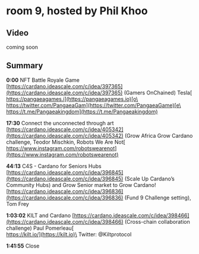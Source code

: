# room 9, hosted by Phil Khoo

## Video

coming soon

## Summary

**0:00** NFT Battle Royale Game [https://cardano.ideascale.com/c/idea/397365](https://cardano.ideascale.com/c/idea/397365) (Gamers OnChained) Tesla[\
https://pangaeagames.i](https://pangaeagames.io)[o\
https://twitter.com/PangaeaGam](https://twitter.com/PangaeaGame)[e\
https://t.me/Pangaeakingdom](https://t.me/Pangaeakingdom)

**17:30** Connect the unconnected through art [https://cardano.ideascale.com/c/idea/405342](https://cardano.ideascale.com/c/idea/405342) (Grow Africa Grow Cardano challenge, Teodor Mischkin, Robots We Are Not[\
https://www.instagram.com/robotswearenot](https://www.instagram.com/robotswearenot)

**44:13** C4S - Cardano for Seniors Hubs [https://cardano.ideascale.com/c/idea/396845](https://cardano.ideascale.com/c/idea/396845) (Scale Up Cardano’s Community Hubs) and Grow Senior market to Grow Cardano! [https://cardano.ideascale.com/c/idea/396836](https://cardano.ideascale.com/c/idea/396836) (Fund 9 Challenge setting), Tom Frey

**1:03:02** KILT and Cardano [https://cardano.ideascale.com/c/idea/398466](https://cardano.ideascale.com/c/idea/398466) (Cross-chain collaboration challenge) Paul Pomerleau[\
https://kilt.io/](https://kilt.io)\
Twitter: @Kiltprotocol

**1:41:55** Close
